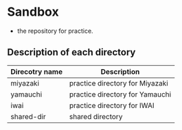 # Sandbox
- the repository for practice.

## Description of each directory
| Direcotry name | Description |
| ---- | ---- |
| miyazaki | practice directory for Miyazaki |
| yamauchi | practice directory for Yamauchi |
| iwai | practice directory for IWAI|
| shared-dir | shared directory |

